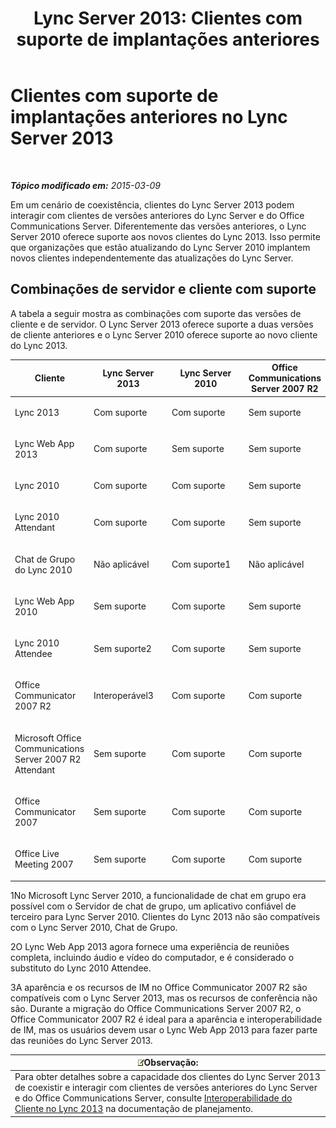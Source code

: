 ﻿---
title: 'Lync Server 2013: Clientes com suporte de implantações anteriores'
TOCTitle: Clientes com suporte de implantações anteriores
ms:assetid: 69d427f8-57a5-4244-b2ed-f2eb7600285e
ms:mtpsurl: https://technet.microsoft.com/pt-br/library/Gg398499(v=OCS.15)
ms:contentKeyID: 49306993
ms.date: 05/19/2016
mtps_version: v=OCS.15
ms.translationtype: HT
---

# Clientes com suporte de implantações anteriores no Lync Server 2013

 

_**Tópico modificado em:** 2015-03-09_

Em um cenário de coexistência, clientes do Lync Server 2013 podem interagir com clientes de versões anteriores do Lync Server e do Office Communications Server. Diferentemente das versões anteriores, o Lync Server 2010 oferece suporte aos novos clientes do Lync 2013. Isso permite que organizações que estão atualizando do Lync Server 2010 implantem novos clientes independentemente das atualizações do Lync Server.

## Combinações de servidor e cliente com suporte

A tabela a seguir mostra as combinações com suporte das versões de cliente e de servidor. O Lync Server 2013 oferece suporte a duas versões de cliente anteriores e o Lync Server 2010 oferece suporte ao novo cliente do Lync 2013.


<table>
<colgroup>
<col style="width: 25%" />
<col style="width: 25%" />
<col style="width: 25%" />
<col style="width: 25%" />
</colgroup>
<thead>
<tr class="header">
<th>Cliente</th>
<th>Lync Server 2013</th>
<th>Lync Server 2010</th>
<th>Office Communications Server 2007 R2</th>
</tr>
</thead>
<tbody>
<tr class="odd">
<td><p>Lync 2013</p></td>
<td><p>Com suporte</p></td>
<td><p>Com suporte</p></td>
<td><p>Sem suporte</p></td>
</tr>
<tr class="even">
<td><p>Lync Web App 2013</p></td>
<td><p>Com suporte</p></td>
<td><p>Sem suporte</p></td>
<td><p>Sem suporte</p></td>
</tr>
<tr class="odd">
<td><p>Lync 2010</p></td>
<td><p>Com suporte</p></td>
<td><p>Com suporte</p></td>
<td><p>Sem suporte</p></td>
</tr>
<tr class="even">
<td><p>Lync 2010 Attendant</p></td>
<td><p>Com suporte</p></td>
<td><p>Com suporte</p></td>
<td><p>Sem suporte</p></td>
</tr>
<tr class="odd">
<td><p>Chat de Grupo do Lync 2010</p></td>
<td><p>Não aplicável</p></td>
<td><p>Com suporte1</p></td>
<td><p>Não aplicável</p></td>
</tr>
<tr class="even">
<td><p>Lync Web App 2010</p></td>
<td><p>Sem suporte</p></td>
<td><p>Com suporte</p></td>
<td><p>Sem suporte</p></td>
</tr>
<tr class="odd">
<td><p>Lync 2010 Attendee</p></td>
<td><p>Sem suporte2</p></td>
<td><p>Com suporte</p></td>
<td><p>Sem suporte</p></td>
</tr>
<tr class="even">
<td><p>Office Communicator 2007 R2</p></td>
<td><p>Interoperável3</p></td>
<td><p>Com suporte</p></td>
<td><p>Com suporte</p></td>
</tr>
<tr class="odd">
<td><p>Microsoft Office Communications Server 2007 R2 Attendant</p></td>
<td><p>Sem suporte</p></td>
<td><p>Com suporte</p></td>
<td><p>Com suporte</p></td>
</tr>
<tr class="even">
<td><p>Office Communicator 2007</p></td>
<td><p>Sem suporte</p></td>
<td><p>Com suporte</p></td>
<td><p>Com suporte</p></td>
</tr>
<tr class="odd">
<td><p>Office Live Meeting 2007</p></td>
<td><p>Sem suporte</p></td>
<td><p>Com suporte</p></td>
<td><p>Com suporte</p></td>
</tr>
</tbody>
</table>


1No Microsoft Lync Server 2010, a funcionalidade de chat em grupo era possível com o Servidor de chat de grupo, um aplicativo confiável de terceiro para Lync Server 2010. Clientes do Lync 2013 não são compatíveis com o Lync Server 2010, Chat de Grupo.

2O Lync Web App 2013 agora fornece uma experiência de reuniões completa, incluindo áudio e vídeo do computador, e é considerado o substituto do Lync 2010 Attendee.

3A aparência e os recursos de IM no Office Communicator 2007 R2 são compatíveis com o Lync Server 2013, mas os recursos de conferência não são. Durante a migração do Office Communications Server 2007 R2, o Office Communicator 2007 R2 é ideal para a aparência e interoperabilidade de IM, mas os usuários devem usar o Lync Web App 2013 para fazer parte das reuniões do Lync Server 2013.

<table>
<thead>
<tr class="header">
<th><img src="images/Gg425756.note(OCS.15).gif" title="note" alt="note" />Observação:</th>
</tr>
</thead>
<tbody>
<tr class="odd">
<td>Para obter detalhes sobre a capacidade dos clientes do Lync Server 2013 de coexistir e interagir com clientes de versões anteriores do Lync Server e do Office Communications Server, consulte <a href="lync-server-2013-client-interoperability-in-lync-2013.md">Interoperabilidade do Cliente no Lync 2013</a> na documentação de planejamento.</td>
</tr>
</tbody>
</table>

